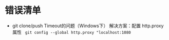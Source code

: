 # 错误清单
- git clone/push Timeout的问题（Windows下）
  解决方案：配置 http.proxy属性 ` git config --global http.proxy "localhost:1080`

